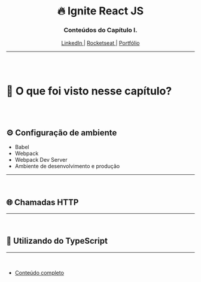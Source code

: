 

<h1 align="center">
  🔥 Ignite React JS
</h1>

<h3 align="center">
  Conteúdos do Capítulo I.
</h3>

<p align="center">
  <a href="https://www.linkedin.com/in/micheljohn/">
    LinkedIn
  </a>
   | 
  <a href="https://passport.rocketseat.com.br/react-js/michel-john-1578542942">
    Rocketseat
  </a>
   | 
  <a href="https://mchjohn.github.io/mchljohn/">
    Portfólio
  </a>
</p>
<hr>

<br>
<br>

👀 O que foi visto nesse capítulo?
=================
<br>
<br>

## ⚙️ Configuração de ambiente

- Babel
- Webpack
- Webpack Dev Server
- Ambiente de desenvolvimento e produção

<hr>
<br>

## 🌐 Chamadas HTTP

<hr>
<br>

## 📜 Utilizando do TypeScript

<hr>
<br>

- [Conteúdo completo](https://www.notion.so/Mapa-de-Jornada-Chapter-01-7c29f9730728455b9c901f179e9262aa)
